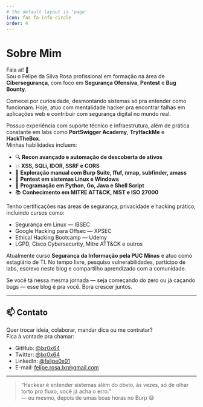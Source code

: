 ```yaml
---
# the default layout is 'page'
icon: fas fa-info-circle
order: 4
---
```


# Sobre Mim

Fala aí! 👋  
Sou o Felipe da Silva Rosa profissional em formação na área de **Cibersegurança**, com foco em **Segurança Ofensiva**, **Pentest** e **Bug Bounty**.  

Comecei por curiosidade, desmontando sistemas só pra entender como funcionam. Hoje, atuo com mentalidade hacker pra encontrar falhas em aplicações web e contribuir com segurança digital no mundo real.

Possuo experiência com suporte técnico e infraestrutura, além de prática constante em labs como **PortSwigger Academy**, **TryHackMe** e **HackTheBox**.  
Minhas habilidades incluem:

- 🔍 **Recon avançado e automação de descoberta de ativos**
- 💥 **XSS, SQLi, IDOR, SSRF e CORS**
- 🧠 **Exploração manual com Burp Suite, ffuf, nmap, subfinder, amass**
- 🔐 **Pentest em sistemas Linux e Windows**
- 🧰 **Programação em Python, Go, Java e Shell Script**
- 📚 **Conhecimento em MITRE ATT&CK, NIST e ISO 27000**

Tenho certificações nas áreas de segurança, privacidade e hacking prático, incluindo cursos como:

- Segurança em Linux — IBSEC  
- Google Hacking para Offsec — XPSEC  
- Ethical Hacking Bootcamp — Udemy  
- LGPD, Cisco Cybersecurity, Mitre ATT&CK e outros

Atualmente curso **Segurança da Informação pela PUC Minas** e atuo como estagiário de TI. No tempo livre, pesquiso vulnerabilidades, participo de labs, escrevo neste blog e compartilho aprendizado com a comunidade.

Se você tá nessa mesma jornada — seja começando do zero ou já caçando bugs — esse blog é pra você. Bora crescer juntos.

---

## 📫 Contato

Quer trocar ideia, colaborar, mandar dica ou me contratar?  
Fica à vontade pra chamar:

- GitHub: [@lxr0x64](https://github.com/lxr0x64)  
- Twitter: [@lxr0x64](https://twitter.com/lxr0x64)  
- LinkedIn: [@felipe0x01](https://www.linkedin.com/in/felipe0x01/)  
- E-mail: felipe.rosa.lxr@gmail.com

---

> “Hackear é entender sistemas além do óbvio, às vezes, só de olhar torto pro fluxo, você já acha o erro.”  
> — eu mesmo, depois de umas boas horas no Burp 😅